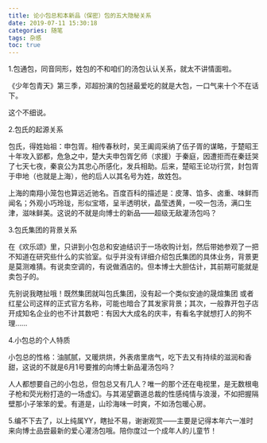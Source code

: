 ```yaml
---
title: 论小包总和本新品（保密）包的五大隐秘关系
date: 2019-07-11 15:30:18
categories: 随笔
tags: 杂感
toc: true
---
```

1.包通包，同音同形，姓包的不和咱们的汤包认认关系，就太不讲情面啦。

《少年包青天》第三季，邓超扮演的包拯最爱吃的就是大包，一口气来十个不在话下。

这个不细说。

2.包氏的起源关系

 包氏，得姓始祖：申包胥。相传春秋时，吴王阖闾采纳了伍子胥的谋略，于楚昭王十年攻入郢都，危急之中，楚大夫申包胥乞师（求援）于秦庭，因遭拒而在秦廷哭了七天七夜，秦哀公为其忠心所感化，发兵相助。后来，楚昭王论功行赏，封包胥于申地（也就是上海），他的后人以其名号为姓，故姓包。

上海的南翔小笼包也算远近驰名。百度百科的描述是：皮薄、馅多、卤重、味鲜而闻名；外观小巧玲珑，形似宝塔，呈半透明状，晶莹透黄，一咬一包汤，满口生津，滋味鲜美。这说的不就是向博士的新品——超级无敌灌汤包吗？

3.包氏集团的背景关系

在《欢乐颂》里，只讲到小包总和安迪结识于一场收购计划，然后带她参观了一把不知道在研究些什么的实验室。似乎并没有详细介绍包氏集团的具体业务，背景更是莫测难猜。有说卖空调的，有说做酒店的。但本博士大胆估计，其前期可能就是卖包子的。

先别说我瞎扯哦！既然集团就叫包氏集团，没有起一个类似安迪的晟煊集团 或者红星公司这样的正式官方名称，可能也暗合了其发家背景；其次，一般靠开包子店开成知名企业的也不计其数吧：有因大大成名的庆丰，有看名字就想打人的狗不理……

4.小包总的个人特质

小包总的性格：油腻腻，又暖烘烘，外表痞里痞气，吃下去又有持续的滋润和香甜，这说的不就是6月1号要推的向博士新品灌汤包吗？

人人都想要自己的小包总，但包总又有几人？唯一的那个还在电视里，是无数根电子枪和荧光粉打造的一场虚幻。与其渴望霸道总裁的性感纯情与浪漫，不如把握隔壁那小子笨笨的爱。有道是，山珍海味一时爽，不如汤包暖心房。

5.编不下去了，以上纯属YY，瞎扯不易，谢谢观赏——主要是记得本年六一准时来向博士品尝最新的爱心灌汤包哦。陪你度过一个成年人的儿童节！
